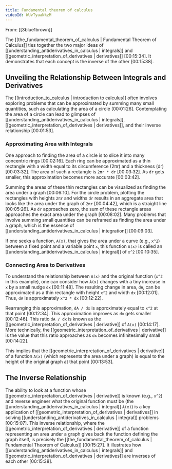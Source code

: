 ```yaml
---
title: Fundamental theorem of calculus
videoId: WUvTyaaNkzM
---
```


From: [[3blue1brown]] <br/> 

The [[the_fundamental_theorem_of_calculus | Fundamental Theorem of Calculus]] ties together the two major ideas of [[understanding_antiderivatives_in_calculus | integrals]] and [[geometric_interpretation_of_derivatives | derivatives]] <a class="yt-timestamp" data-t="00:15:34">[00:15:34]</a>. It demonstrates that each concept is the inverse of the other <a class="yt-timestamp" data-t="00:15:38">[00:15:38]</a>.

## Unveiling the Relationship Between Integrals and Derivatives

The [[introduction_to_calculus | introduction to calculus]] often involves exploring problems that can be approximated by summing many small quantities, such as calculating the area of a circle <a class="yt-timestamp" data-t="00:01:26">[00:01:26]</a>. Contemplating the area of a circle can lead to glimpses of [[understanding_antiderivatives_in_calculus | integrals]], [[geometric_interpretation_of_derivatives | derivatives]], and their inverse relationship <a class="yt-timestamp" data-t="00:01:53">[00:01:53]</a>.

### Approximating Area with Integrals

One approach to finding the area of a circle is to slice it into many concentric rings <a class="yt-timestamp" data-t="00:02:16">[00:02:16]</a>. Each ring can be approximated as a thin rectangle with a width equal to its circumference (2πr) and a thickness (dr) <a class="yt-timestamp" data-t="00:03:32">[00:03:32]</a>. The area of such a rectangle is `2πr * dr` <a class="yt-timestamp" data-t="00:03:32">[00:03:32]</a>. As `dr` gets smaller, this approximation becomes more accurate <a class="yt-timestamp" data-t="00:03:42">[00:03:42]</a>.

Summing the areas of these thin rectangles can be visualized as finding the area under a graph <a class="yt-timestamp" data-t="00:06:10">[00:06:10]</a>. For the circle problem, plotting the rectangles with heights `2πr` and widths `dr` results in an aggregate area that looks like the area under the graph of `2πr` <a class="yt-timestamp" data-t="00:04:42">[00:04:42]</a>, which is a straight line <a class="yt-timestamp" data-t="00:05:26">[00:05:26]</a>. As `dr` approaches zero, the sum of these rectangle areas approaches the exact area under the graph <a class="yt-timestamp" data-t="00:08:02">[00:08:02]</a>. Many problems that involve summing small quantities can be reframed as finding the area under a graph, which is the essence of [[understanding_antiderivatives_in_calculus | integration]] <a class="yt-timestamp" data-t="00:09:03">[00:09:03]</a>.

If one seeks a function, `A(x)`, that gives the area under a curve (e.g., `x^2`) between a fixed point and a variable point `x`, this function `A(x)` is called an [[understanding_antiderivatives_in_calculus | integral]] of `x^2` <a class="yt-timestamp" data-t="00:10:35">[00:10:35]</a>.

### Connecting Area to Derivatives

To understand the relationship between `A(x)` and the original function (`x^2` in this example), one can consider how `A(x)` changes with a tiny increase in `x` by a small nudge `dx` <a class="yt-timestamp" data-t="00:11:48">[00:11:48]</a>. The resulting change in area, `dA`, can be approximated as a thin rectangle with height `x^2` and width `dx` <a class="yt-timestamp" data-t="00:12:01">[00:12:01]</a>. Thus, `dA` is approximately `x^2 * dx` <a class="yt-timestamp" data-t="00:12:22">[00:12:22]</a>.

Rearranging this approximation, `dA / dx` is approximately equal to `x^2` at that point <a class="yt-timestamp" data-t="00:12:34">[00:12:34]</a>. This approximation improves as `dx` gets smaller <a class="yt-timestamp" data-t="00:12:46">[00:12:46]</a>. This ratio `dA / dx` is known as the [[geometric_interpretation_of_derivatives | derivative]] of `A(x)` <a class="yt-timestamp" data-t="00:14:17">[00:14:17]</a>. More technically, the [[geometric_interpretation_of_derivatives | derivative]] is the value that this ratio approaches as `dx` becomes infinitesimally small <a class="yt-timestamp" data-t="00:14:22">[00:14:22]</a>.

This implies that the [[geometric_interpretation_of_derivatives | derivative]] of a function `A(x)` (which represents the area under a graph) is equal to the height of the original graph at that point <a class="yt-timestamp" data-t="00:13:53">[00:13:53]</a>.

## The Inverse Relationship

The ability to look at a function whose [[geometric_interpretation_of_derivatives | derivative]] is known (e.g., `x^2`) and reverse engineer what the original function must be (the [[understanding_antiderivatives_in_calculus | integral]] `A(x)`) is a key application of [[geometric_interpretation_of_derivatives | derivatives]] in solving [[understanding_antiderivatives_in_calculus | integral]] problems <a class="yt-timestamp" data-t="00:15:07">[00:15:07]</a>. This inverse relationship, where the [[geometric_interpretation_of_derivatives | derivative]] of a function representing an area under a graph gives back the function defining the graph itself, is precisely the [[the_fundamental_theorem_of_calculus | Fundamental Theorem of Calculus]] <a class="yt-timestamp" data-t="00:15:27">[00:15:27]</a>. It illustrates how [[understanding_antiderivatives_in_calculus | integrals]] and [[geometric_interpretation_of_derivatives | derivatives]] are inverses of each other <a class="yt-timestamp" data-t="00:15:38">[00:15:38]</a>.